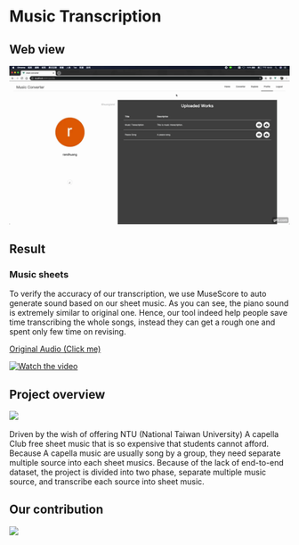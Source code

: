 # Music Transcription

## Web view
<img src="/img/web.gif"/>

## Result

### Music sheets
To verify the accuracy of our transcription, we use MuseScore to auto generate sound based on our sheet music. As you can see, the piano sound is extremely similar to original one. Hence, our tool indeed help people save time transcribing the whole songs, instead they can get a rough one and spent only few time on revising.

[Original Audio (Click me)](/img/ori.m4a)

[![Watch the video](https://i.imgur.com/AwsfRg3.jpg)](https://www.youtube.com/watch?v=IQyhDn5_QeY)

## Project overview
![](https://i.imgur.com/ywVCbcE.png)

Driven by the wish of offering NTU (National Taiwan University) A capella Club free sheet music that is so expensive  that students cannot afford. Because A capella music are usually song by a group, they need separate multiple source into each sheet musics. Because of the lack of end-to-end dataset, the project is divided into two phase, separate multiple music source, and transcribe each source into sheet music.


## Our contribution
![](https://i.imgur.com/xJCX5yj.png)
